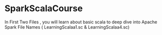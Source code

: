 # SparkScalaCourse

In First Two Files , you will learn about basic scala to deep dive into Apache Spark
File Names ( LearningScalaa1.sc & LearningScalaa4.sc) 
